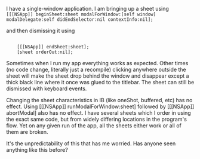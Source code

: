 I have a single-window application.  I am bringing up a sheet using
<code>
[[[NSApp]] beginSheet:sheet modalForWindow:[self window] modalDelegate:self didEndSelector:nil contextInfo:nil];
</code>

and then dismissing it using

<code>
	[[[NSApp]] endSheet:sheet];
	[sheet orderOut:nil];
</code>

Sometimes when I run my app everything works as expected. Other times (no code change, literally just a recompile) clicking anywhere outside the sheet will make the sheet drop behind the window and disappear except a thick black line where it once was glued to the titlebar.  The sheet can still be dismissed with keyboard events.

Changing the sheet characteristics in IB (like oneShot, buffered, etc) has no effect.
Using [[[NSApp]] runModalForWindow:sheet] followed by [[[NSApp]] abortModal] also has no effect.
I have several sheets which I order in using the exact same code, but from widely differing locations in the program's flow.  Yet on any given run of the app, all the sheets either work or all of them are broken.

It's the unpredictability of this that has me worried.  Has anyone seen anything like this before?